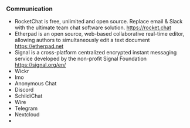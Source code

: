 ### Communication
- RocketChat is free, unlimited and open source. Replace email & Slack with the ultimate team chat software solution. https://rocket.chat
- Etherpad is an open source, web-based collaborative real-time editor, allowing authors to simultaneously edit a text document https://etherpad.net
- Signal is a cross-platform centralized encrypted instant messaging service developed by the non-profit Signal Foundation https://signal.org/en/
- Wickr
- Imo
- Anonymous Chat
- Discord
- SchildiChat
- Wire
- Telegram
- Nextcloud
- 
